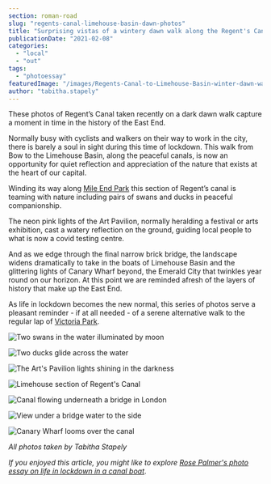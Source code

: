 ```yaml
---
section: roman-road
slug: "regents-canal-limehouse-basin-dawn-photos"
title: "Surprising vistas of a wintery dawn walk along the Regent's Canal [photoessay]"
publicationDate: "2021-02-08"
categories: 
  - "local"
  - "out"
tags: 
  - "photoessay"
featuredImage: "/images/Regents-Canal-to-Limehouse-Basin-winter-dawn-walk-3-1.jpg"
author: "tabitha.stapely"
---
```


These photos of Regent’s Canal taken recently on a dark dawn walk capture a moment in time in the history of the East End. 

Normally busy with cyclists and walkers on their way to work in the city, there is barely a soul in sight during this time of lockdown. This walk from Bow to the Limehouse Basin, along the peaceful canals, is now an opportunity for quiet reflection and appreciation of the nature that exists at the heart of our capital.

Winding its way along [Mile End Park](https://romanroadlondon.com/eco-pavilion-mile-end-park-history/) this section of Regent’s canal is teaming with nature including pairs of swans and ducks in peaceful companionship.

The neon pink lights of the Art Pavilion, normally heralding a festival or arts exhibition, cast a watery reflection on the ground, guiding local people to what is now a covid testing centre.

And as we edge through the final narrow brick bridge, the landscape widens dramatically to take in the boats of Limehouse Basin and the glittering lights of Canary Wharf beyond, the Emerald City that twinkles year round on our horizon. At this point we are reminded afresh of the layers of history that make up the East End.

As life in lockdown becomes the new normal, this series of photos serve a pleasant reminder - if at all needed - of a serene alternative walk to the regular lap of [Victoria Park](https://romanroadlondon.com/victoria-park-east-london-bow/). 

![Two swans in the water illuminated by moon](/images/Regents-Canal-to-Limehouse-Basin-winter-dawn-walk-3-1-1024x683.jpg)

![Two ducks glide across the water](/images/Regents-Canal-to-Limehouse-Basin-winter-dawn-walk-4-1024x683.jpg)

![The Art's Pavilion lights shining in the darkness](/images/Regents-Canal-to-Limehouse-Basin-winter-dawn-walk-1-1024x683.jpg)

![Limehouse section of Regent's Canal](/images/Regents-Canal-to-Limehouse-Basin-winter-dawn-walk-5-1-1024x683.jpg)

![Canal flowing underneath a bridge in London](/images/Regents-Canal-to-Limehouse-Basin-winter-dawn-walk-7-1024x683.jpg)

![View under a bridge water to the side](/images/Regents-Canal-to-Limehouse-Basin-winter-dawn-walk-8-1024x683.jpg)

![Canary Wharf looms over the canal](/images/Regents-Canal-to-Limehouse-Basin-winter-dawn-walk-9-1024x683.jpg)

_All photos taken by Tabitha Stapely_

_If you enjoyed this article, you might like to explore [Rose Palmer's photo essay on life in lockdown in a canal boat](https://romanroadlondon.com/regents-canal-boat-window-photos-rose-palmer/)_.

